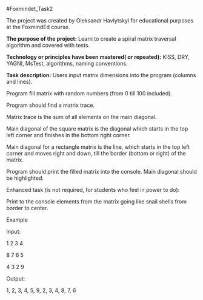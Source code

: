 #Foxmindet_Task2

The project was created by Oleksandr Havlytskyi for educational purposes at the FoxmindEd course.

**The purpose of the project:** Learn to create a spiral matrix traversal algorithm and covered with tests.

**Technology or principles have been mastered( or repeated):** KISS, DRY, YAGNI, MsTest, algorithms, naming conventions.



**Task description:**
Users input matrix dimensions into the program (columns and lines).

Program fill matrix with random numbers (from 0 till 100 included).



Program should find a matrix trace.

Matrix trace is the sum of all elements on the main diagonal.

Main diagonal of the square matrix is the diagonal which starts in the top left corner and finishes in the bottom right corner.

Main diagonal for a rectangle matrix is the line, which starts in the top left corner and moves right and down, till the border (bottom or right) of the matrix.


Program should print the filled matrix into the console. Main diagonal should be highlighted.





Enhanced task (is not required, for students who feel in power to do):

Print to the console elements from the matrix going like snail shells from border to center.

Example

Input:

1 2 3 4

8 7 6 5

4 3 2 9

Output:

1, 2, 3, 4, 5, 9, 2, 3, 4, 8, 7, 6
